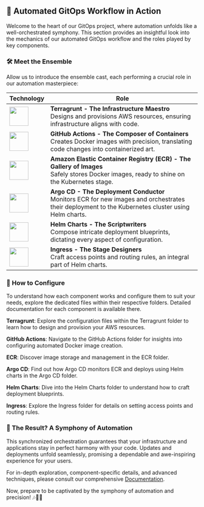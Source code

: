 ## 🚀 Automated GitOps Workflow in Action

Welcome to the heart of our GitOps project, where automation unfolds like a well-orchestrated symphony. This section provides an insightful look into the mechanics of our automated GitOps workflow and the roles played by key components.

### 🛠️ Meet the Ensemble

Allow us to introduce the ensemble cast, each performing a crucial role in our automation masterpiece:

| Technology             | Role                                                            |
|------------------------|-----------------------------------------------------------------|
| <img src="images/terragrunt.png" width="50" height="50">       | **Terragrunt - The Infrastructure Maestro**<br/>Designs and provisions AWS resources, ensuring infrastructure aligns with code.        |
| <img src="images/github-actions.png" width="50" height="50"> | **GitHub Actions - The Composer of Containers**<br/>Creates Docker images with precision, translating code changes into containerized art.   |
| <img src="images/ecr.png" width="50" height="50">               | **Amazon Elastic Container Registry (ECR) - The Gallery of Images**<br/>Safely stores Docker images, ready to shine on the Kubernetes stage. |
| <img src="images/argo-cd.png" width="50" height="50">          | **Argo CD - The Deployment Conductor**<br/>Monitors ECR for new images and orchestrates their deployment to the Kubernetes cluster using Helm charts. |
| <img src="images/helm.png" width="50" height="50">             | **Helm Charts - The Scriptwriters**<br/>Compose intricate deployment blueprints, dictating every aspect of configuration.  |
| <img src="images/ingress.png" width="50" height="50">          | **Ingress - The Stage Designers**<br/>Craft access points and routing rules, an integral part of Helm charts. |


### 📜 How to Configure

To understand how each component works and configure them to suit your needs, explore the dedicated files within their respective folders. Detailed documentation for each component is available there.

**Terragrunt**: Explore the configuration files within the Terragrunt folder to learn how to design and provision your AWS resources.

**GitHub Actions**: Navigate to the GitHub Actions folder for insights into configuring automated Docker image creation.

**ECR**: Discover image storage and management in the ECR folder.

**Argo CD**: Find out how Argo CD monitors ECR and deploys using Helm charts in the Argo CD folder.

**Helm Charts**: Dive into the Helm Charts folder to understand how to craft deployment blueprints.

**Ingress**: Explore the Ingress folder for details on setting access points and routing rules.

### 🚀 The Result? A Symphony of Automation

This synchronized orchestration guarantees that your infrastructure and applications stay in perfect harmony with your code. Updates and deployments unfold seamlessly, promising a dependable and awe-inspiring experience for your users.

For in-depth exploration, component-specific details, and advanced techniques, please consult our comprehensive [Documentation](link-to-documentation).

Now, prepare to be captivated by the symphony of automation and precision! 🎶🌟🚀

